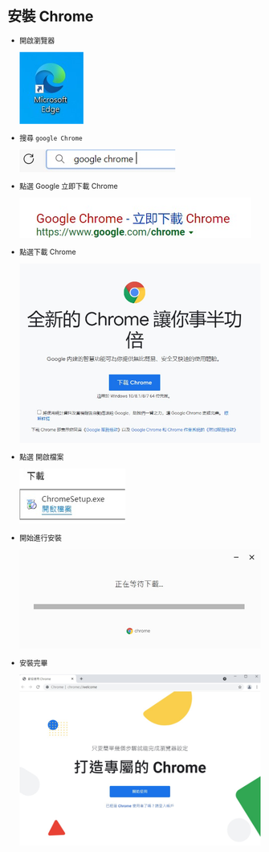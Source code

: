 # 安裝 Chrome

- 開啟瀏覽器

    ![install-google-chrome/install-google-chrome(1).jpg](install-google-chrome/install-google-chrome(1).jpg)

- 搜尋 `google Chrome`

    ![install-google-chrome/install-google-chrome(2).jpg](install-google-chrome/install-google-chrome(2).jpg)

- 點選  Google 立即下載 Chrome

    ![install-google-chrome/install-google-chrome(3).jpg](install-google-chrome/install-google-chrome(3).jpg)

- 點選下載 Chrome

    ![install-google-chrome/install-google-chrome(4).jpg](install-google-chrome/install-google-chrome(4).jpg)

- 點選 開啟檔案

    ![install-google-chrome/install-google-chrome(5).jpg](install-google-chrome/install-google-chrome(5).jpg)

- 開始進行安裝

    ![install-google-chrome/install-google-chrome(6).jpg](install-google-chrome/install-google-chrome(6).jpg)

- 安裝完畢

    ![install-google-chrome/install-google-chrome(7).jpg](install-google-chrome/install-google-chrome(7).jpg)